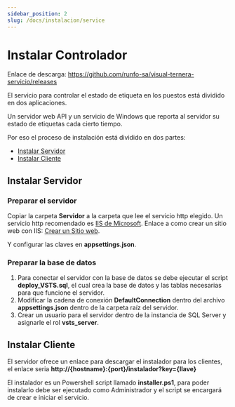 ```yaml
---
sidebar_position: 2
slug: /docs/instalacion/service
---
```


# Instalar Controlador

Enlace de descarga: https://github.com/runfo-sa/visual-ternera-servicio/releases

El servicio para controlar el estado de etiqueta en los puestos está dividido en dos aplicaciones.

Un servidor web API y un servicio de Windows que reporta al servidor su estado de etiquetas cada cierto tiempo.

Por eso el proceso de instalación está dividido en dos partes:

- [Instalar Servidor](#instalar-servidor)
- [Instalar Cliente](#instalar-cliente)

## Instalar Servidor

### Preparar el servidor

Copiar la carpeta **Servidor** a la carpeta que lee el servicio http elegido.
Un servicio http recomendado es [IIS de Microsoft](https://learn.microsoft.com/es-mx/iis/get-started/introduction-to-iis/iis-web-server-overview).
Enlace a como crear un sitio web con IIS: [Crear un Sitio web](https://learn.microsoft.com/es-es/iis/get-started/getting-started-with-iis/create-a-web-site).

Y configurar las claves en **appsettings.json**.

### Preparar la base de datos

1. Para conectar el servidor con la base de datos se debe ejecutar el script **deploy_VSTS.sql**, el cual crea la base de datos y las tablas necesarias para que funcione el servidor.
2. Modificar la cadena de conexión **DefaultConnection** dentro del archivo **appsettings.json** dentro de la carpeta raíz del servidor.
3. Crear un usuario para el servidor dentro de la instancia de SQL Server y asignarle el rol **vsts_server**.

## Instalar Cliente

El servidor ofrece un enlace para descargar el instalador para los clientes, el enlace seria **http://\{hostname\}:\{port\}/instalador?key=\{llave\}**

El instalador es un Powershell script llamado **installer.ps1**, para poder instalarlo debe ser ejecutado como Administrador y el script se encargará de crear e iniciar el servicio.
